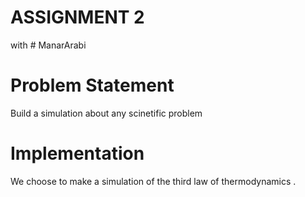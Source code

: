 

# ASSIGNMENT 2

with # ManarArabi
  # Problem Statement

Build a simulation about any scinetific problem 
  
  # Implementation
  
  We choose to make a simulation of the third law of thermodynamics .
  
  
